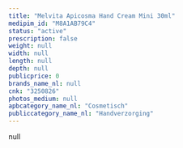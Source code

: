 ```yaml
---
title: "Melvita Apicosma Hand Cream Mini 30ml"
medipim_id: "M8A1AB79C4"
status: "active"
prescription: false
weight: null
width: null
length: null
depth: null
publicprice: 0
brands_name_nl: null
cnk: "3250826"
photos_medium: null
apbcategory_name_nl: "Cosmetisch"
publiccategory_name_nl: "Handverzorging"
---
```

null
